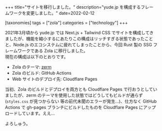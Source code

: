 +++
title="サイトを移行しました。"
description="yude.jp を構成するフレームワークを変更しました。"
date=2022-02-12

[taxonomies]
tags = ["zola"]
categories = ["technology"]
+++

2021年3月頃から yude.jp では Next.js + Tailwind CSS でサイトを構成してきましたが、機能を縮小するにあたりこの構成はリッチすぎる状態であったことと、Node.js のエコシステムに疲れてしまったことから、今回 Rust 製の SSG フレームワークである Zola に移行しました。\
現在の構成は以下のとおりです。

* Zola のテーマ: [zerm](https://github.com/ejmg/zerm)
* Zola のビルド: GitHub Actions
* Web サイトのデプロイ先: Cloudflare Pages

当初、Zola のビルドとデプロイを両方とも Cloudflare Pages で行おうとしていましたが、zerm のテーマを使用した状態ではどうしてもビルドが通らず (`styles.css` が見つからない 等の前代未聞のエラーが発生...)、仕方なく GitHub Actions で gh-pages ブランチにビルドしたものを Cloudflare Pages にアップロードしています。ええ...

よろしゅう。